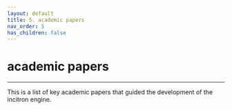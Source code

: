 ```yaml
---
layout: default
title: 5. academic papers
nav_order: 5
has_children: false
---
```


# academic papers
--------

This is a list of key academic papers that guided the development of the incitron engine.



